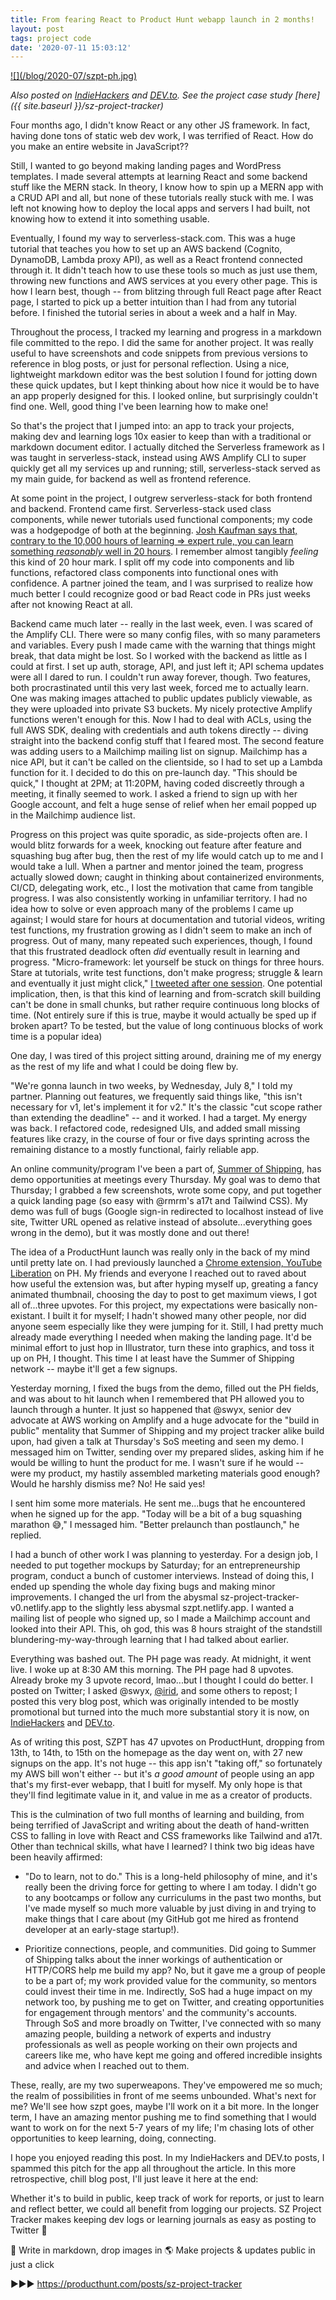 ```yaml
---
title: From fearing React to Product Hunt webapp launch in 2 months!
layout: post
tags: project code
date: '2020-07-11 15:03:12'
---
```


<a href="https://www.producthunt.com/posts/sz-project-tracker" target="_blank" style="border-bottom: 0;">
	![](/blog/2020-07/szpt-ph.jpg)
	</a>

*Also posted on [IndieHackers](https://www.indiehackers.com/post/from-fearing-react-to-ph-webapp-launch-in-2-months-8b9f102b7c) and [DEV.to](https://dev.to/wwsalmon/from-fearing-react-to-ph-webapp-launch-in-2-months-4d58). See the project case study [here]({{ site.baseurl }}/sz-project-tracker)*

Four months ago, I didn't know React or any other JS framework. In fact, having done tons of static web dev work, I was terrified of React. How do you make an entire website in JavaScript??

Still, I wanted to go beyond making landing pages and WordPress templates. I made several attempts at learning React and some backend stuff like the MERN stack. In theory, I know how to spin up a MERN app with a CRUD API and all, but none of these tutorials really stuck with me. I was left not knowing how to deploy the local apps and servers I had built, not knowing how to extend it into something usable.

Eventually, I found my way to serverless-stack.com. This was a huge tutorial that teaches you how to set up an AWS backend (Cognito, DynamoDB, Lambda proxy API), as well as a React frontend connected through it. It didn't teach how to use these tools so much as just use them, throwing new functions and AWS services at you every other page. This is how I learn best, though -- from blitzing through full React page after React page, I started to pick up a better intuition than I had from any tutorial before. I finished the tutorial series in about a week and a half in May.

Throughout the process, I tracked my learning and progress in a markdown file committed to the repo. I did the same for another project. It was really useful to have screenshots and code snippets from previous versions to reference in blog posts, or just for personal reflection. Using a nice, lightweight markdown editor was the best solution I found for jotting down these quick updates, but I kept thinking about how nice it would be to have an app properly designed for this. I looked online, but surprisingly couldn't find one. Well, good thing I've been learning how to make one!

So that's the project that I jumped into: an app to track your projects, making dev and learning logs 10x easier to keep than with a traditional or markdown document editor. I actually ditched the Serverless framework as I was taught in serverless-stack, instead using AWS Amplify CLI to super quickly get all my services up and running; still, serverless-stack served as my main guide, for backend as well as frontend reference.

At some point in the project, I outgrew serverless-stack for both frontend and backend. Frontend came first. Serverless-stack used class components, while newer tutorials used functional components; my code was a hodgepodge of both at the beginning. [Josh Kaufman says that, contrary to the 10,000 hours of learning => expert rule, you can learn something *reasonably* well in 20 hours](https://www.youtube.com/watch?v=5MgBikgcWnY). I remember almost tangibly *feeling* this kind of 20 hour mark. I split off my code into components and lib functions, refactored class components into functional ones with confidence. A partner joined the team, and I was surprised to realize how much better I could recognize good or bad React code in PRs just weeks after not knowing React at all.

Backend came much later -- really in the last week, even. I was scared of the Amplify CLI. There were so many config files, with so many parameters and variables. Every push I made came with the warning that things might break, that data might be lost. So I worked with the backend as little as I could at first. I set up auth, storage, API, and just left it; API schema updates were all I dared to run. I couldn't run away forever, though. Two features, both procrastinated until this very last week, forced me to actually learn. One was making images attached to public updates publicly viewable, as they were uploaded into private S3 buckets. My nicely protective Amplify functions weren't enough for this. Now I had to deal with ACLs, using the full AWS SDK, dealing with credentials and auth tokens directly -- diving straight into the backend config stuff that I feared most. The second feature was adding users to a Mailchimp mailing list on signup. Mailchimp has a nice API, but it can't be called on the clientside, so I had to set up a Lambda function for it. I decided to do this on pre-launch day. "This should be quick," I thought at 2PM; at 11:20PM, having coded discreetly through a meeting, it finally seemed to work. I asked a friend to sign up with her Google account, and felt a huge sense of relief when her email popped up in the Mailchimp audience list.

Progress on this project was quite sporadic, as side-projects often are. I would blitz forwards for a week, knocking out feature after feature and squashing bug after bug, then the rest of my life would catch up to me and I would take a lull. When a partner and mentor joined the team, progress actually slowed down; caught in thinking about containerized environments, CI/CD, delegating work, etc., I lost the motivation that came from tangible progress. I was also consistently working in unfamiliar territory. I had no idea how to solve or even approach many of the problems I came up against; I would stare for hours at documentation and tutorial videos, writing test functions, my frustration growing as I didn't seem to make an inch of progress. Out of many, many repeated such experiences, though, I found that this frustrated deadlock often *did* eventually result in learning and progress. "Micro-framework: let yourself be stuck on things for three hours. Stare at tutorials, write test functions, don't make progress; struggle & learn and eventually it just might click," [I tweeted after one session](https://twitter.com/wwsalmon/status/1280620786664038405). One potential implication, then, is that this kind of learning and from-scratch skill building can't be done in small chunks, but rather require continuous long blocks of time. (Not entirely sure if this is true, maybe it would actually be sped up if broken apart? To be tested, but the value of long continuous blocks of work time is a popular idea)

One day, I was tired of this project sitting around, draining me of my energy as the rest of my life and what I could be doing flew by.

"We're gonna launch in two weeks, by Wednesday, July 8," I told my partner. Planning out features, we frequently said things like, "this isn't necessary for v1, let's implement it for v2." It's the classic "cut scope rather than extending the deadline" -- and it worked. I had a target. My energy was back. I refactored code, redesigned UIs, and added small missing features like crazy, in the course of four or five days sprinting across the remaining distance to a mostly functional, fairly reliable app.

An online community/program I've been a part of, [Summer of Shipping](https://summerofshipping.com/), has demo opportunities at meetings every Thursday. My goal was to demo that Thursday; I grabbed a few screenshots, wrote some copy, and put together a quick landing page (so easy with @rmrm's a17t and Tailwind CSS). My demo was full of bugs (Google sign-in redirected to localhost instead of live site, Twitter URL opened as relative instead of absolute...everything goes wrong in the demo), but it was mostly done and out there!

The idea of a ProductHunt launch was really only in the back of my mind until pretty late on. I had previously launched a [Chrome extension, YouTube Liberation](https://www.producthunt.com/posts/youtube-liberation) on PH. My friends and everyone I reached out to raved about how useful the extension was, but after hyping myself up, greating a fancy animated thumbnail, choosing the day to post to get maximum views, I got all of...three upvotes. For this project, my expectations were basically non-existant. I built it for myself; I hadn't showed many other people, nor did anyone seem especially like they were jumping for it. Still, I had pretty much already made everything I needed when making the landing page. It'd be minimal effort to just hop in Illustrator, turn these into graphics, and toss it up on PH, I thought. This time I at least have the Summer of Shipping network -- maybe it'll get a few signups.

Yesterday morning, I fixed the bugs from the demo, filled out the PH fields, and was about to hit launch when I remembered that PH allowed you to launch through a hunter. It just so happened that @swyx, senior dev advocate at AWS working on Amplify and a huge advocate for the "build in public" mentality that Summer of Shipping and my project tracker alike build upon, had given a talk at Thursday's SoS meeting and seen my demo. I messaged him on Twitter, sending over my prepared slides, asking him if he would be willing to hunt the product for me. I wasn't sure if he would -- were my product, my hastily assembled marketing materials good enough? Would he harshly dismiss me? No! He said yes!

I sent him some more materials. He sent me...bugs that he encountered when he signed up for the app. "Today will be a bit of a bug squashing marathon 😅," I messaged him. "Better prelaunch than postlaunch," he replied.

I had a bunch of other work I was planning to yesterday. For a design job, I needed to put together mockups by Saturday; for an entrepreneurship program, conduct a bunch of customer interviews. Instead of doing this, I ended up spending the whole day fixing bugs and making minor improvements. I changed the url from the abysmal sz-project-tracker-v0.netlify.app to the slightly less abysmal szpt.netlify.app. I wanted a mailing list of people who signed up, so I made a Mailchimp account and looked into their API. This, oh god, this was 8 hours straight of the standstill blundering-my-way-through learning that I had talked about earlier.

Everything was bashed out. The PH page was ready. At midnight, it went live. I woke up at 8:30 AM this morning. The PH page had 8 upvotes. Already broke my 3 upvote record, lmao...but I thought I could do better. I posted on Twitter; I asked @swyx, [@irid](https://twitter.com/coolnalu), and some others to repost; I posted this very blog post, which was originally intended to be mostly promotional but turned into the much more substantial story it is now, on [IndieHackers](https://www.indiehackers.com/edit-post/8b9f102b7c) and [DEV.to](https://dev.to/wwsalmon/from-fearing-react-to-ph-webapp-launch-in-2-months-4d58).

As of writing this post, SZPT has 47 upvotes on ProductHunt, dropping from 13th, to 14th, to 15th on the homepage as the day went on, with 27 new signups on the app. It's not huge -- this app isn't "taking off," so fortunately my AWS bill won't either -- but it's *a good amount* of people using an app that's my first-ever webapp, that I buitl for myself. My only hope is that they'll find legitimate value in it, and value in me as a creator of products.

This is the culmination of two full months of learning and building, from being terrified of JavaScript and writing about the death of hand-written CSS to falling in love with React and CSS frameworks like Tailwind and a17t. Other than technical skills, what have I learned? I think two big ideas have been heavily affirmed:

- "Do to learn, not to do." This is a long-held philosophy of mine, and it's really been the driving force for getting to where I am today. I didn't go to any bootcamps or follow any curriculums in the past two months, but I've made myself so much more valuable by just diving in and trying to make things that I care about (my GitHub got me hired as frontend developer at an early-stage startup!).

- Prioritize connections, people, and communities. Did going to Summer of Shipping talks about the inner workings of authentication or HTTP/CORS help me build my app? No, but it gave me a group of people to be a part of; my work provided value for the community, so mentors could invest their time in me. Indirectly, SoS had a huge impact on my network too, by pushing me to get on Twitter, and creating opportunities for engagement through mentors' and the community's accounts. Through SoS and more broadly on Twitter, I've connected with so many amazing people, building a network of experts and industry professionals as well as people working on their own projects and careers like me, who have kept me going and offered incredible insights and advice when I reached out to them.

These, really, are my two superweapons. They've empowered me so much; the realm of possibilities in front of me seems unbounded. What's next for me? We'll see how szpt goes, maybe I'll work on it a bit more. In the longer term,  I have an amazing mentor pushing me to find something that I would want to work on for the next 5-7 years of my life; I'm chasing lots of other opportunities to keep learning, doing, connecting.

I hope you enjoyed reading this post. In my IndieHackers and DEV.to posts, I spammed this pitch for the app all throughout the article. In this more retrospective, chill blog post, I'll just leave it here at the end:

Whether it's to build in public, keep track of work for reports, or just to learn and reflect better, we could all benefit from logging our projects. SZ Project Tracker makes keeping dev logs or learning journals as easy as posting to Twitter 💨

📝 Write in markdown, drop images in
🌎 Make projects & updates public in just a click

▶▶▶ https://producthunt.com/posts/sz-project-tracker